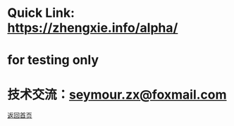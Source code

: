 ﻿# Quick Link: https://zhengxie.info/alpha/
# for testing only

# 技术交流：seymour.zx@foxmail.com

<a href="https://zhengxie.info/homepage.html">返回首页</a>